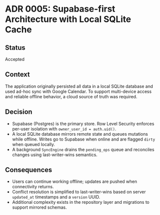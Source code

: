# ADR 0005: Supabase-first Architecture with Local SQLite Cache

## Status

Accepted

## Context

The application originally persisted all data in a local SQLite database and
used ad-hoc sync with Google Calendar. To support multi-device access and
reliable offline behavior, a cloud source of truth was required.

## Decision

- Supabase (Postgres) is the primary store. Row Level Security enforces
  per-user isolation with `owner_user_id = auth.uid()`.
- A local SQLite database mirrors remote state and queues mutations while
  offline. Writes go to Supabase when online and are flagged `dirty` when
  queued locally.
- A background `SyncEngine` drains the `pending_ops` queue and reconciles
  changes using last-writer-wins semantics.

## Consequences

- Users can continue working offline; updates are pushed when connectivity
  returns.
- Conflict resolution is simplified to last-writer-wins based on server
  `updated_at` timestamps and a `version` UUID.
- Additional complexity exists in the repository layer and migrations to
  support mirrored schemas.

